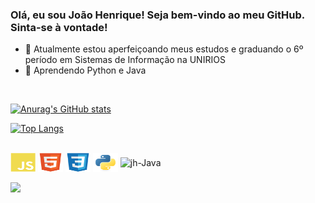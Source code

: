 ### Olá, eu sou João Henrique! Seja bem-vindo ao meu GitHub. Sinta-se à vontade!


- 🔭 Atualmente estou aperfeiçoando meus estudos e graduando o 6º período em Sistemas de Informação na UNIRIOS
- 🌱 Aprendendo Python e Java

<br>

[![Anurag's GitHub stats](https://github-readme-stats.vercel.app/api?username=joaohenriquejh&theme=tokyonight&show_icons=true&card_width=500)]([https://github.com/anuraghazra/github-readme-stats](https://github.com/joaohenriquejh))

[![Top Langs](https://github-readme-stats.vercel.app/api/top-langs/?username=joaohenriquejh&theme=tokyonight&card_width=500)]([https://github.com/anuraghazra/github-readme-stats](https://github.com/joaohenriquejh))

<div style="display: inline_block"><br>
  <img align="center" alt="jh-Js" height="30" width="40" src="https://raw.githubusercontent.com/devicons/devicon/master/icons/javascript/javascript-plain.svg">
  <img align="center" alt="jh-HTML" height="30" width="40" src="https://raw.githubusercontent.com/devicons/devicon/master/icons/html5/html5-original.svg">
  <img align="center" alt="jh-CSS" height="30" width="40" src="https://raw.githubusercontent.com/devicons/devicon/master/icons/css3/css3-original.svg">
  <img align="center" alt="jh-Python" height="30" width="40" src="https://raw.githubusercontent.com/devicons/devicon/master/icons/python/python-original.svg">
  <img align="center" alt="jh-Java" height="30" width="40" src="https://cdn.jsdelivr.net/gh/devicons/devicon/icons/java/java-original.svg"">
</div>
 
<div> <br>
  <a href="https://www.instagram.com/henrique_b12/?igshid=ZDdkNTZiNTM%3D" target="_blank"><img src="https://img.shields.io/badge/-Instagram-%23E4405F?style=for-the-badge&logo=instagram&logoColor=white" target="_blank"></a>
  
</div>                                                                                                      
